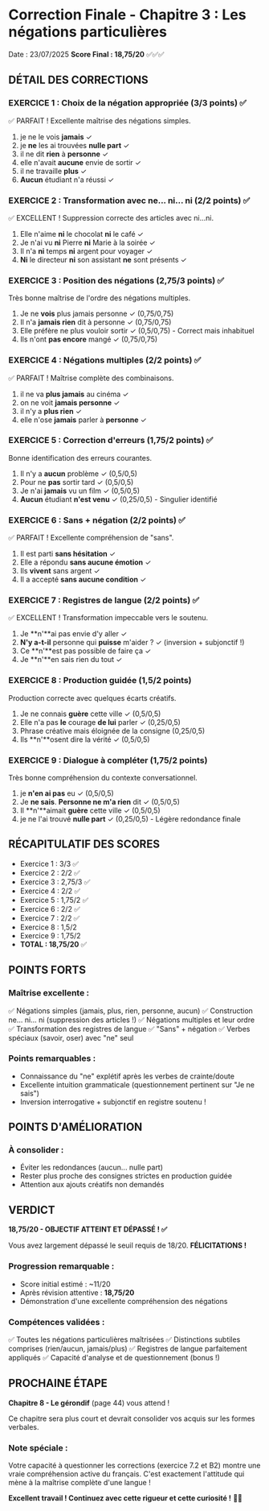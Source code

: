 # Correction Finale - Chapitre 3 : Les négations particulières

Date : 23/07/2025
**Score Final : 18,75/20** ✅✅✅

## DÉTAIL DES CORRECTIONS

### EXERCICE 1 : Choix de la négation appropriée (3/3 points) ✅
✅ PARFAIT ! Excellente maîtrise des négations simples.
1. je ne le vois **jamais** ✓
2. je **ne** les ai trouvées **nulle part** ✓
3. il ne dit **rien** à **personne** ✓
4. elle n'avait **aucune** envie de sortir ✓
5. il ne travaille **plus** ✓
6. **Aucun** étudiant n'a réussi ✓

### EXERCICE 2 : Transformation avec ne... ni... ni (2/2 points) ✅
✅ EXCELLENT ! Suppression correcte des articles avec ni...ni.
1. Elle n'aime **ni** le chocolat **ni** le café ✓
2. Je n'ai vu **ni** Pierre **ni** Marie à la soirée ✓
3. Il n'a **ni** temps **ni** argent pour voyager ✓
4. **Ni** le directeur **ni** son assistant **ne** sont présents ✓

### EXERCICE 3 : Position des négations (2,75/3 points) ✅
Très bonne maîtrise de l'ordre des négations multiples.
1. Je ne **vois** plus jamais personne ✓ (0,75/0,75)
2. Il n'a **jamais rien** dit à personne ✓ (0,75/0,75)
3. Elle préfère ne plus vouloir sortir ✓ (0,5/0,75) - Correct mais inhabituel
4. Ils n'ont **pas encore** mangé ✓ (0,75/0,75)

### EXERCICE 4 : Négations multiples (2/2 points) ✅
✅ PARFAIT ! Maîtrise complète des combinaisons.
1. il ne va **plus jamais** au cinéma ✓
2. on ne voit **jamais personne** ✓
3. il n'y a **plus rien** ✓
4. elle n'ose **jamais** parler à **personne** ✓

### EXERCICE 5 : Correction d'erreurs (1,75/2 points) ✅
Bonne identification des erreurs courantes.
1. Il n'y a **aucun** problème ✓ (0,5/0,5)
2. Pour ne **pas** sortir tard ✓ (0,5/0,5)
3. Je n'ai **jamais** vu un film ✓ (0,5/0,5)
4. **Aucun** étudiant **n'est venu** ✓ (0,25/0,5) - Singulier identifié

### EXERCICE 6 : Sans + négation (2/2 points) ✅
✅ PARFAIT ! Excellente compréhension de "sans".
1. Il est parti **sans hésitation** ✓
2. Elle a répondu **sans aucune émotion** ✓
3. Ils **vivent** sans argent ✓
4. Il a accepté **sans aucune condition** ✓

### EXERCICE 7 : Registres de langue (2/2 points) ✅
✅ EXCELLENT ! Transformation impeccable vers le soutenu.
1. Je **n'**ai pas envie d'y aller ✓
2. **N'y a-t-il** personne qui **puisse** m'aider ? ✓ (inversion + subjonctif !)
3. Ce **n'**est pas possible de faire ça ✓
4. Je **n'**en sais rien du tout ✓

### EXERCICE 8 : Production guidée (1,5/2 points)
Production correcte avec quelques écarts créatifs.
1. Je ne connais **guère** cette ville ✓ (0,5/0,5)
2. Elle n'a pas **le** courage **de lui** parler ✓ (0,25/0,5)
3. Phrase créative mais éloignée de la consigne (0,25/0,5)
4. Ils **n'**osent dire la vérité ✓ (0,5/0,5)

### EXERCICE 9 : Dialogue à compléter (1,75/2 points)
Très bonne compréhension du contexte conversationnel.
1. je **n'en ai pas** eu ✓ (0,5/0,5)
2. Je **ne sais**. **Personne ne m'a rien** dit ✓ (0,5/0,5)
3. Il **n'**aimait **guère** cette ville ✓ (0,5/0,5)
4. je ne l'ai trouvé **nulle part** ✓ (0,25/0,5) - Légère redondance finale

## RÉCAPITULATIF DES SCORES

- Exercice 1 : 3/3 ✅
- Exercice 2 : 2/2 ✅
- Exercice 3 : 2,75/3 ✅
- Exercice 4 : 2/2 ✅
- Exercice 5 : 1,75/2 ✅
- Exercice 6 : 2/2 ✅
- Exercice 7 : 2/2 ✅
- Exercice 8 : 1,5/2
- Exercice 9 : 1,75/2
- **TOTAL : 18,75/20** ✅

## POINTS FORTS

### Maîtrise excellente :
✅ Négations simples (jamais, plus, rien, personne, aucun)
✅ Construction ne... ni... ni (suppression des articles !)
✅ Négations multiples et leur ordre
✅ Transformation des registres de langue
✅ "Sans" + négation
✅ Verbes spéciaux (savoir, oser) avec "ne" seul

### Points remarquables :
- Connaissance du "ne" explétif après les verbes de crainte/doute
- Excellente intuition grammaticale (questionnement pertinent sur "Je ne sais")
- Inversion interrogative + subjonctif en registre soutenu !

## POINTS D'AMÉLIORATION

### À consolider :
- Éviter les redondances (aucun... nulle part)
- Rester plus proche des consignes strictes en production guidée
- Attention aux ajouts créatifs non demandés

## VERDICT

**18,75/20 - OBJECTIF ATTEINT ET DÉPASSÉ ! ✅**

Vous avez largement dépassé le seuil requis de 18/20. **FÉLICITATIONS !**

### Progression remarquable :
- Score initial estimé : ~11/20
- Après révision attentive : **18,75/20**
- Démonstration d'une excellente compréhension des négations

### Compétences validées :
✅ Toutes les négations particulières maîtrisées
✅ Distinctions subtiles comprises (rien/aucun, jamais/plus)
✅ Registres de langue parfaitement appliqués
✅ Capacité d'analyse et de questionnement (bonus !)

## PROCHAINE ÉTAPE

**Chapitre 8 - Le gérondif** (page 44) vous attend !

Ce chapitre sera plus court et devrait consolider vos acquis sur les formes verbales.

### Note spéciale :
Votre capacité à questionner les corrections (exercice 7.2 et B2) montre une vraie compréhension active du français. C'est exactement l'attitude qui mène à la maîtrise complète d'une langue !

**Excellent travail ! Continuez avec cette rigueur et cette curiosité !** 💪🎉